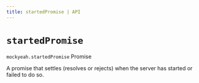 ```yaml
---
title: startedPromise | API
---
```

# `startedPromise`

`mockyeah.startedPromise` Promise

A promise that settles (resolves or rejects) when the server has started or failed to do so.
